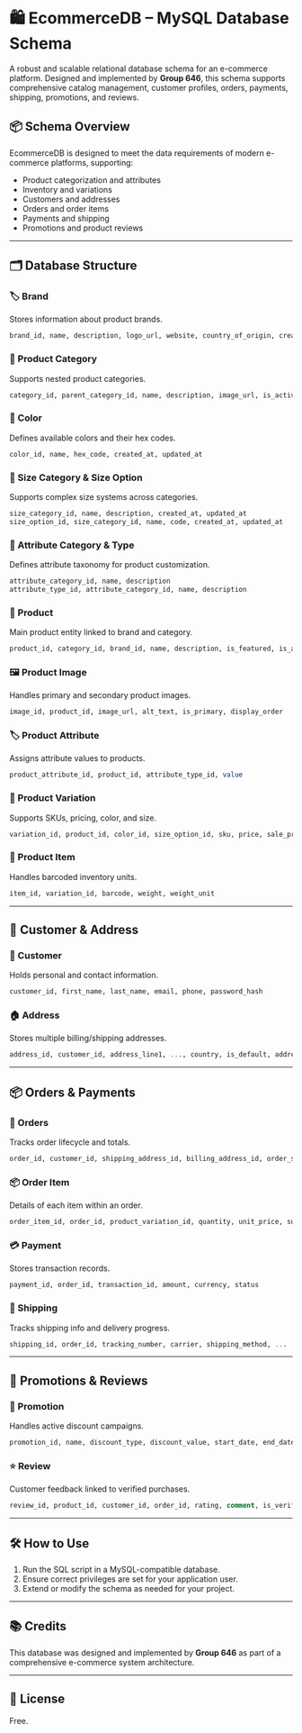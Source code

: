 
# 🛍️ EcommerceDB – MySQL Database Schema

A robust and scalable relational database schema for an e-commerce platform. Designed and implemented by **Group 646**, this schema supports comprehensive catalog management, customer profiles, orders, payments, shipping, promotions, and reviews.

## 📦 Schema Overview

EcommerceDB is designed to meet the data requirements of modern e-commerce platforms, supporting:

- Product categorization and attributes
- Inventory and variations
- Customers and addresses
- Orders and order items
- Payments and shipping
- Promotions and product reviews

---

## 🗂️ Database Structure

### 🏷️ Brand
Stores information about product brands.
```sql
brand_id, name, description, logo_url, website, country_of_origin, created_at, updated_at
```

### 📁 Product Category
Supports nested product categories.
```sql
category_id, parent_category_id, name, description, image_url, is_active, created_at, updated_at
```

### 🎨 Color
Defines available colors and their hex codes.
```sql
color_id, name, hex_code, created_at, updated_at
```

### 📏 Size Category & Size Option
Supports complex size systems across categories.
```sql
size_category_id, name, description, created_at, updated_at
size_option_id, size_category_id, name, code, created_at, updated_at
```

### 🧩 Attribute Category & Type
Defines attribute taxonomy for product customization.
```sql
attribute_category_id, name, description
attribute_type_id, attribute_category_id, name, description
```

### 🛒 Product
Main product entity linked to brand and category.
```sql
product_id, category_id, brand_id, name, description, is_featured, is_active, created_at, updated_at
```

### 🖼️ Product Image
Handles primary and secondary product images.
```sql
image_id, product_id, image_url, alt_text, is_primary, display_order
```

### 🏷️ Product Attribute
Assigns attribute values to products.
```sql
product_attribute_id, product_id, attribute_type_id, value
```

### 🔄 Product Variation
Supports SKUs, pricing, color, and size.
```sql
variation_id, product_id, color_id, size_option_id, sku, price, sale_price, quantity_in_stock
```

### 🔖 Product Item
Handles barcoded inventory units.
```sql
item_id, variation_id, barcode, weight, weight_unit
```

---

## 👤 Customer & Address

### 👥 Customer
Holds personal and contact information.
```sql
customer_id, first_name, last_name, email, phone, password_hash
```

### 🏠 Address
Stores multiple billing/shipping addresses.
```sql
address_id, customer_id, address_line1, ..., country, is_default, address_type
```

---

## 📦 Orders & Payments

### 🧾 Orders
Tracks order lifecycle and totals.
```sql
order_id, customer_id, shipping_address_id, billing_address_id, order_status, payment_status, ...
```

### 📦 Order Item
Details of each item within an order.
```sql
order_item_id, order_id, product_variation_id, quantity, unit_price, subtotal
```

### 💳 Payment
Stores transaction records.
```sql
payment_id, order_id, transaction_id, amount, currency, status
```

### 🚚 Shipping
Tracks shipping info and delivery progress.
```sql
shipping_id, order_id, tracking_number, carrier, shipping_method, ...
```

---

## 🎁 Promotions & Reviews

### 💸 Promotion
Handles active discount campaigns.
```sql
promotion_id, name, discount_type, discount_value, start_date, end_date, ...
```

### ⭐ Review
Customer feedback linked to verified purchases.
```sql
review_id, product_id, customer_id, order_id, rating, comment, is_verified_purchase
```

---

## 🛠️ How to Use

1. Run the SQL script in a MySQL-compatible database.
2. Ensure correct privileges are set for your application user.
3. Extend or modify the schema as needed for your project.

---

## 📚 Credits

This database was designed and implemented by **Group 646** as part of a comprehensive e-commerce system architecture.

---

## 📄 License

Free.
